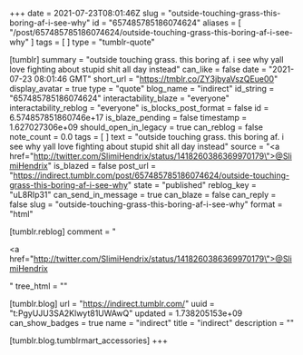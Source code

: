 +++
date = 2021-07-23T08:01:46Z
slug = "outside-touching-grass-this-boring-af-i-see-why"
id = "657485785186074624"
aliases = [ "/post/657485785186074624/outside-touching-grass-this-boring-af-i-see-why" ]
tags = [ ]
type = "tumblr-quote"

[tumblr]
summary = "outside touching grass. this boring af. i see why yall love fighting about stupid shit all day instead"
can_like = false
date = "2021-07-23 08:01:46 GMT"
short_url = "https://tmblr.co/ZY3jbyaVszQEue00"
display_avatar = true
type = "quote"
blog_name = "indirect"
id_string = "657485785186074624"
interactability_blaze = "everyone"
interactability_reblog = "everyone"
is_blocks_post_format = false
id = 6.574857851860746e+17
is_blaze_pending = false
timestamp = 1.627027306e+09
should_open_in_legacy = true
can_reblog = false
note_count = 0.0
tags = [ ]
text = "outside touching grass. this boring af. i see why yall love fighting about stupid shit all day instead"
source = "<a href=\"http://twitter.com/SlimiHendrix/status/1418260386369970179\">@SlimiHendrix</a>"
is_blazed = false
post_url = "https://indirect.tumblr.com/post/657485785186074624/outside-touching-grass-this-boring-af-i-see-why"
state = "published"
reblog_key = "uL8RIp31"
can_send_in_message = true
can_blaze = false
can_reply = false
slug = "outside-touching-grass-this-boring-af-i-see-why"
format = "html"

[tumblr.reblog]
comment = "<p><a href=\"http://twitter.com/SlimiHendrix/status/1418260386369970179\">@SlimiHendrix</a></p>"
tree_html = ""

[tumblr.blog]
url = "https://indirect.tumblr.com/"
uuid = "t:PgyUJU3SA2Klwyt81UWAwQ"
updated = 1.738205153e+09
can_show_badges = true
name = "indirect"
title = "indirect"
description = ""

[tumblr.blog.tumblrmart_accessories]
+++
